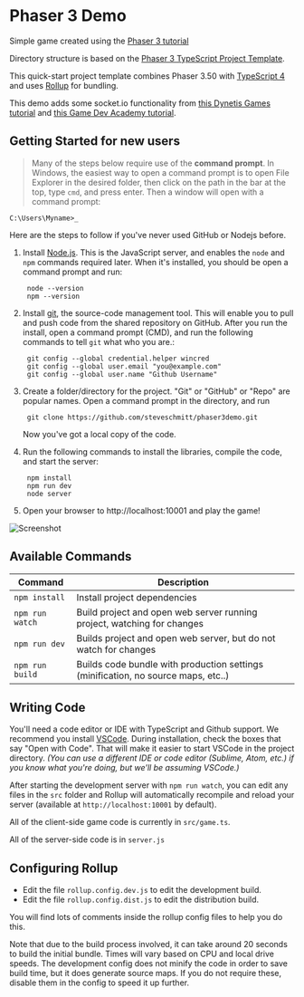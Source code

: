 # Phaser 3 Demo

Simple game created using the [Phaser 3 tutorial](http://phaser.io/tutorials/making-your-first-phaser-3-game/part1)

Directory structure is based on the [Phaser 3 TypeScript Project Template](https://github.com/photonstorm/phaser3-typescript-project-template).

This quick-start project template combines Phaser 3.50 with [TypeScript 4](https://www.typescriptlang.org/) and uses [Rollup](https://rollupjs.org) for bundling.

This demo adds some socket.io functionality from [this Dynetis Games tutorial](https://www.dynetisgames.com/2017/03/06/how-to-make-a-multiplayer-online-game-with-phaser-socket-io-and-node-js/) and [this Game Dev Academy tutorial](https://gamedevacademy.org/create-a-basic-multiplayer-game-in-phaser-3-with-socket-io-part-1/).

## Getting Started for new users

> Many of the steps below require use of the **command prompt**.  In Windows, the easiest way to open a command prompt is to open File Explorer in the desired folder, then click on the path in the bar at the top, type `cmd`, and press enter.  Then a window will open with a command prompt:

    C:\Users\Myname>_

Here are the steps to follow if you've never used GitHub or Nodejs before.

1. Install [Node.js](https://nodejs.org).  This is the JavaScript server, and enables the `node` and `npm` commands required later.  When it's installed, you should be open a command prompt and run:

        node --version
        npm --version

2. Install [git](https://git-scm.com/downloads), the source-code management tool.  This will enable you to pull and push code from the shared repository on GitHub.  After you run the install, open a command prompt (CMD), and run the following commands to tell `git` what who you are.:

        git config --global credential.helper wincred
        git config --global user.email "you@example.com"
        git config --global user.name "Github Username"

3. Create a folder/directory for the project.  "Git" or "GitHub" or "Repo" are popular names.  Open a command prompt in the directory, and run

        git clone https://github.com/steveschmitt/phaser3demo.git

    Now you've got a local copy of the code.

4. Run the following commands to install the libraries, compile the code, and start the server:

        npm install
        npm run dev
        node server

5. Open your browser to http://localhost:10001 and play the game!


![Screenshot](http://phaser.io/content/tutorials/making-your-first-phaser-3-game/part9.png)

## Available Commands

| Command | Description |
|---------|-------------|
| `npm install` | Install project dependencies |
| `npm run watch` | Build project and open web server running project, watching for changes |
| `npm run dev` | Builds project and open web server, but do not watch for changes |
| `npm run build` | Builds code bundle with production settings (minification, no source maps, etc..) |

## Writing Code

You'll need a code editor or IDE with TypeScript and Github support.  We recommend you install [VSCode](https://code.visualstudio.com/).  During installation, check the boxes that say "Open with Code".  That will make it easier to start VSCode in the project directory.  _(You can use a different IDE or code editor (Sublime, Atom, etc.) if you know what you're doing, but we'll be assuming VSCode.)_

After starting the development server with `npm run watch`, you can edit any files in the `src` folder
and Rollup will automatically recompile and reload your server (available at `http://localhost:10001`
by default).

All of the client-side game code is currently in `src/game.ts`.

All of the server-side code is in `server.js`

## Configuring Rollup

* Edit the file `rollup.config.dev.js` to edit the development build.
* Edit the file `rollup.config.dist.js` to edit the distribution build.

You will find lots of comments inside the rollup config files to help you do this.

Note that due to the build process involved, it can take around 20 seconds to build the initial bundle. Times will vary based on CPU and local drive speeds. The development config does not minify the code in order to save build time, but it does generate source maps. If you do not require these, disable them in the config to speed it up further.
